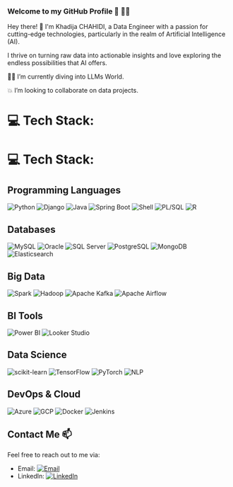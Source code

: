 ### Welcome to my GitHub Profile 👋 👩‍💻

Hey there! 👋 I'm Khadija CHAHIDI, a Data Engineer with a passion for cutting-edge technologies, particularly in the realm of Artificial Intelligence (AI).

I thrive on turning raw data into actionable insights and love exploring the endless possibilities that AI offers.

👩‍💻 I’m currently diving into LLMs World.

💥 I’m looking to collaborate on data projects.

# 💻 Tech Stack:

# 💻 Tech Stack:

## Programming Languages
![Python](https://img.shields.io/badge/Python-3670A0?style=for-the-badge&logo=python&logoColor=ffdd54&width=100) 
![Django](https://img.shields.io/badge/Django-%23092E20.svg?style=for-the-badge&logo=django&logoColor=white&width=100) 
![Java](https://img.shields.io/badge/Java-%23ED8B00.svg?style=for-the-badge&logo=java&logoColor=white&width=100) 
![Spring Boot](https://img.shields.io/badge/Spring%20Boot-6DB33F?style=for-the-badge&logo=spring&logoColor=white&width=100) 
![Shell](https://img.shields.io/badge/Shell-%231DAF00.svg?style=for-the-badge&logo=gnu-bash&logoColor=white&width=100) 
![PL/SQL](https://img.shields.io/badge/PL/SQL-F80000?style=for-the-badge&logo=oracle&logoColor=white&width=100) 
![R](https://img.shields.io/badge/R-276DC3?style=for-the-badge&logo=r&logoColor=white&width=100)

## Databases
![MySQL](https://img.shields.io/badge/MySQL-4479A1?style=for-the-badge&logo=mysql&logoColor=white&width=100) 
![Oracle](https://img.shields.io/badge/Oracle-F80000?style=for-the-badge&logo=oracle&logoColor=white&width=100) 
![SQL Server](https://img.shields.io/badge/SQL%20Server-CC2927?style=for-the-badge&logo=microsoft-sql-server&logoColor=white&width=100) 
![PostgreSQL](https://img.shields.io/badge/PostgreSQL-%23316192.svg?style=for-the-badge&logo=postgresql&logoColor=white&width=100) 
![MongoDB](https://img.shields.io/badge/MongoDB-47A248?style=for-the-badge&logo=mongodb&logoColor=white&width=100) 
![Elasticsearch](https://img.shields.io/badge/Elasticsearch-005571?style=for-the-badge&logo=elasticsearch&logoColor=white&width=100)

## Big Data
![Spark](https://img.shields.io/badge/Apache%20Spark-E25A1C.svg?style=for-the-badge&logo=apache-spark&logoColor=white&width=100) 
![Hadoop](https://img.shields.io/badge/Apache%20Hadoop-66CCFF.svg?style=for-the-badge&logo=apache-hadoop&logoColor=black&width=100) 
![Apache Kafka](https://img.shields.io/badge/Apache%20Kafka-231F20.svg?style=for-the-badge&logo=apache-kafka&logoColor=white&width=100) 
![Apache Airflow](https://img.shields.io/badge/Apache%20Airflow-017CEE?style=for-the-badge&logo=apache-airflow&logoColor=white&width=100)

## BI Tools
![Power BI](https://img.shields.io/badge/Power%20BI-F2C811?style=for-the-badge&logo=power%20bi&logoColor=black&width=100) 
![Looker Studio](https://img.shields.io/badge/Looker%20Studio-5A2D3A?style=for-the-badge&logo=google&logoColor=white&width=100) 

## Data Science
![scikit-learn](https://img.shields.io/badge/scikit--learn-%23F7931E.svg?style=for-the-badge&logo=scikit-learn&logoColor=white&width=100) 
![TensorFlow](https://img.shields.io/badge/TensorFlow-FF6F61?style=for-the-badge&logo=tensorflow&logoColor=white&width=100) 
![PyTorch](https://img.shields.io/badge/PyTorch-EE4C2C?style=for-the-badge&logo=pytorch&logoColor=white&width=100) 
![NLP](https://img.shields.io/badge/NLP-6B8E23?style=for-the-badge&logo=natural-language-processing&logoColor=white&width=100)

## DevOps & Cloud
![Azure](https://img.shields.io/badge/Azure-0078D4?style=for-the-badge&logo=microsoft-azure&logoColor=white&width=100) 
![GCP](https://img.shields.io/badge/GCP-4285F4?style=for-the-badge&logo=google-cloud&logoColor=white&width=100) 
![Docker](https://img.shields.io/badge/Docker-2496ED?style=for-the-badge&logo=docker&logoColor=white&width=100) 
![Jenkins](https://img.shields.io/badge/Jenkins-D24939?style=for-the-badge&logo=jenkins&logoColor=white&width=100) 


## Contact Me 📫

Feel free to reach out to me via:

- Email: [![Email](https://img.shields.io/badge/-Gmail-D14836?style=flat-square&logo=Gmail&logoColor=white)](mailto:khd.chahidi@gmail.com)
- LinkedIn: [![LinkedIn](https://img.shields.io/badge/-LinkedIn-0077B5?style=flat-square&logo=LinkedIn&logoColor=white)](https://www.linkedin.com/in/khadija-chahidi-9a0738197/)





